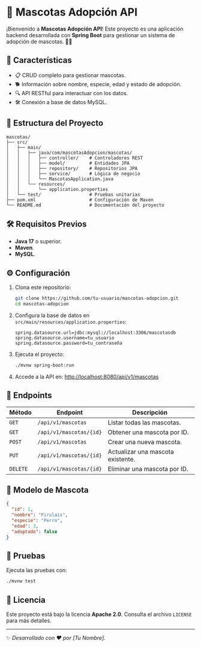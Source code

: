 # 🐾 Mascotas Adopción API

¡Bienvenido a **Mascotas Adopción API**! Este proyecto es una aplicación backend desarrollada con **Spring Boot** para gestionar un sistema de adopción de mascotas. 🐶🐱

## 🚀 Características

- 📋 CRUD completo para gestionar mascotas.
- 🐕 Información sobre nombre, especie, edad y estado de adopción.
- 🔍 API RESTful para interactuar con los datos.
- 🛠️ Conexión a base de datos MySQL.

## 📂 Estructura del Proyecto

```
mascotas/
├── src/
│   ├── main/
│   │   ├── java/com/mascotasAdopcion/mascotas/
│   │   │   ├── controller/    # Controladores REST
│   │   │   ├── model/         # Entidades JPA
│   │   │   ├── repository/    # Repositorios JPA
│   │   │   ├── service/       # Lógica de negocio
│   │   │   └── MascotasApplication.java
│   │   └── resources/
│   │       └── application.properties
│   └── test/                  # Pruebas unitarias
├── pom.xml                    # Configuración de Maven
└── README.md                  # Documentación del proyecto
```

## 🛠️ Requisitos Previos

- **Java 17** o superior.
- **Maven**.
- **MySQL**.

## ⚙️ Configuración

1. Clona este repositorio:
   ```bash
   git clone https://github.com/tu-usuario/mascotas-adopcion.git
   cd mascotas-adopcion
   ```

2. Configura la base de datos en `src/main/resources/application.properties`:
   ```properties
   spring.datasource.url=jdbc:mysql://localhost:3306/mascotasdb
   spring.datasource.username=tu_usuario
   spring.datasource.password=tu_contraseña
   ```

3. Ejecuta el proyecto:
   ```bash
   ./mvnw spring-boot:run
   ```

4. Accede a la API en: [http://localhost:8080/api/v1/mascotas](http://localhost:8080/api/v1/mascotas)

## 📖 Endpoints

| Método   | Endpoint               | Descripción                     |
|----------|-------------------------|---------------------------------|
| `GET`    | `/api/v1/mascotas`     | Listar todas las mascotas.      |
| `GET`    | `/api/v1/mascotas/{id}`| Obtener una mascota por ID.     |
| `POST`   | `/api/v1/mascotas`     | Crear una nueva mascota.        |
| `PUT`    | `/api/v1/mascotas/{id}`| Actualizar una mascota existente. |
| `DELETE` | `/api/v1/mascotas/{id}`| Eliminar una mascota por ID.    |

## 🐾 Modelo de Mascota

```json
{
  "id": 1,
  "nombre": "Firulais",
  "especie": "Perro",
  "edad": 3,
  "adoptado": false
}
```

## 🧪 Pruebas

Ejecuta las pruebas con:
```bash
./mvnw test
```

## 📜 Licencia

Este proyecto está bajo la licencia **Apache 2.0**. Consulta el archivo `LICENSE` para más detalles.

---

✨ _Desarrollado con ❤️ por [Tu Nombre]._
